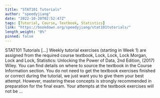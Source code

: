 ```yaml
---
title: "STAT101 Tutorials"
author: "speedyjiang"
date: "2022-10-20T02:52:47Z"
tags: [Tutorial, Course, Textbook, Statistics]
link: "https://bookdown.org/speedyjiang/stat101tutorials/"
length_weight: "0%"
pinned: false
---
```


STAT101 Tutorials [...] Weekly tutorial exercises (starting in Week 1) are assigned from the required course textbook, Lock, Lock, Lock Morgan, Lock and Lock, Statistics: Unlocking the Power of Data, 2nd Edition, (2017) Wiley. You can find details on where to source the textbook in the Course Information section. You do not need to get the textbook exercises finished or correct during the tutorial, we just want you to give them your best attempt. However, mastering these concepts is strongly recommended in preparation for the final exam. Your attempts at the textbook exercises will not be ...
